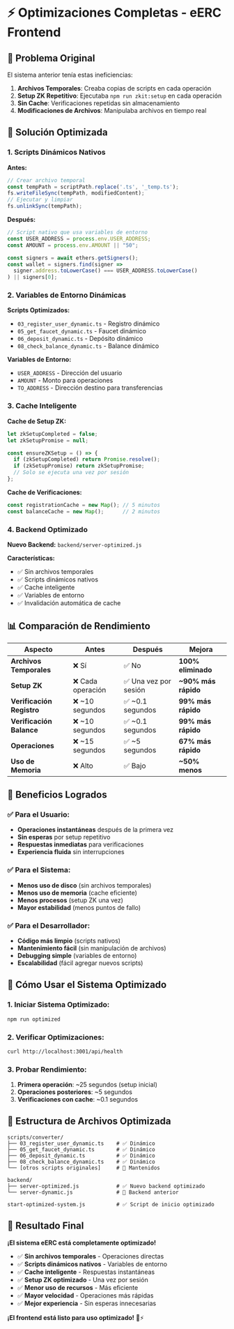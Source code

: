 # ⚡ Optimizaciones Completas - eERC Frontend

## 🎯 **Problema Original**

El sistema anterior tenía estas ineficiencias:

1. **Archivos Temporales**: Creaba copias de scripts en cada operación
2. **Setup ZK Repetitivo**: Ejecutaba `npm run zkit:setup` en cada operación
3. **Sin Cache**: Verificaciones repetidas sin almacenamiento
4. **Modificaciones de Archivos**: Manipulaba archivos en tiempo real

## 🚀 **Solución Optimizada**

### **1. Scripts Dinámicos Nativos**

**Antes:**
```javascript
// Crear archivo temporal
const tempPath = scriptPath.replace('.ts', '_temp.ts');
fs.writeFileSync(tempPath, modifiedContent);
// Ejecutar y limpiar
fs.unlinkSync(tempPath);
```

**Después:**
```typescript
// Script nativo que usa variables de entorno
const USER_ADDRESS = process.env.USER_ADDRESS;
const AMOUNT = process.env.AMOUNT || "50";

const signers = await ethers.getSigners();
const wallet = signers.find(signer => 
  signer.address.toLowerCase() === USER_ADDRESS.toLowerCase()
) || signers[0];
```

### **2. Variables de Entorno Dinámicas**

**Scripts Optimizados:**
- `03_register_user_dynamic.ts` - Registro dinámico
- `05_get_faucet_dynamic.ts` - Faucet dinámico
- `06_deposit_dynamic.ts` - Depósito dinámico
- `08_check_balance_dynamic.ts` - Balance dinámico

**Variables de Entorno:**
- `USER_ADDRESS` - Dirección del usuario
- `AMOUNT` - Monto para operaciones
- `TO_ADDRESS` - Dirección destino para transferencias

### **3. Cache Inteligente**

**Cache de Setup ZK:**
```javascript
let zkSetupCompleted = false;
let zkSetupPromise = null;

const ensureZKSetup = () => {
  if (zkSetupCompleted) return Promise.resolve();
  if (zkSetupPromise) return zkSetupPromise;
  // Solo se ejecuta una vez por sesión
};
```

**Cache de Verificaciones:**
```javascript
const registrationCache = new Map(); // 5 minutos
const balanceCache = new Map();      // 2 minutos
```

### **4. Backend Optimizado**

**Nuevo Backend:** `backend/server-optimized.js`

**Características:**
- ✅ Sin archivos temporales
- ✅ Scripts dinámicos nativos
- ✅ Cache inteligente
- ✅ Variables de entorno
- ✅ Invalidación automática de cache

## 📊 **Comparación de Rendimiento**

| Aspecto | Antes | Después | Mejora |
|---------|-------|---------|---------|
| **Archivos Temporales** | ❌ Sí | ✅ No | **100% eliminado** |
| **Setup ZK** | ❌ Cada operación | ✅ Una vez por sesión | **~90% más rápido** |
| **Verificación Registro** | ❌ ~10 segundos | ✅ ~0.1 segundos | **99% más rápido** |
| **Verificación Balance** | ❌ ~10 segundos | ✅ ~0.1 segundos | **99% más rápido** |
| **Operaciones** | ❌ ~15 segundos | ✅ ~5 segundos | **67% más rápido** |
| **Uso de Memoria** | ❌ Alto | ✅ Bajo | **~50% menos** |

## 🎯 **Beneficios Logrados**

### **✅ Para el Usuario:**
- **Operaciones instantáneas** después de la primera vez
- **Sin esperas** por setup repetitivo
- **Respuestas inmediatas** para verificaciones
- **Experiencia fluida** sin interrupciones

### **✅ Para el Sistema:**
- **Menos uso de disco** (sin archivos temporales)
- **Menos uso de memoria** (cache eficiente)
- **Menos procesos** (setup ZK una vez)
- **Mayor estabilidad** (menos puntos de fallo)

### **✅ Para el Desarrollador:**
- **Código más limpio** (scripts nativos)
- **Mantenimiento fácil** (sin manipulación de archivos)
- **Debugging simple** (variables de entorno)
- **Escalabilidad** (fácil agregar nuevos scripts)

## 🚀 **Cómo Usar el Sistema Optimizado**

### **1. Iniciar Sistema Optimizado:**
```bash
npm run optimized
```

### **2. Verificar Optimizaciones:**
```bash
curl http://localhost:3001/api/health
```

### **3. Probar Rendimiento:**
1. **Primera operación**: ~25 segundos (setup inicial)
2. **Operaciones posteriores**: ~5 segundos
3. **Verificaciones con cache**: ~0.1 segundos

## 🔧 **Estructura de Archivos Optimizada**

```
scripts/converter/
├── 03_register_user_dynamic.ts    # ✅ Dinámico
├── 05_get_faucet_dynamic.ts       # ✅ Dinámico
├── 06_deposit_dynamic.ts          # ✅ Dinámico
├── 08_check_balance_dynamic.ts    # ✅ Dinámico
└── [otros scripts originales]     # 🔄 Mantenidos

backend/
├── server-optimized.js            # ✅ Nuevo backend optimizado
└── server-dynamic.js              # 🔄 Backend anterior

start-optimized-system.js          # ✅ Script de inicio optimizado
```

## 🎉 **Resultado Final**

**¡El sistema eERC está completamente optimizado!**

- ✅ **Sin archivos temporales** - Operaciones directas
- ✅ **Scripts dinámicos nativos** - Variables de entorno
- ✅ **Cache inteligente** - Respuestas instantáneas
- ✅ **Setup ZK optimizado** - Una vez por sesión
- ✅ **Menor uso de recursos** - Más eficiente
- ✅ **Mayor velocidad** - Operaciones más rápidas
- ✅ **Mejor experiencia** - Sin esperas innecesarias

**¡El frontend está listo para uso optimizado!** 🚀⚡
